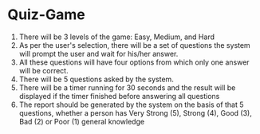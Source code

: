 # Quiz-Game
1.	There will be 3 levels of the game: Easy, Medium, and Hard
2.	As per the user's selection, there will be a set of questions the system will prompt the user and wait for his/her answer.
3.	All these questions will have four options from which only one answer will be correct.
4.	There will be 5 questions asked by the system.
5.	There will be a timer running for 30 seconds and the result will be displayed if the timer finished before answering all questions
6.	The report should be generated by the system on the basis of that 5 questions, whether a person has Very Strong (5),  Strong (4), Good (3), Bad (2) or Poor (1) general knowledge
